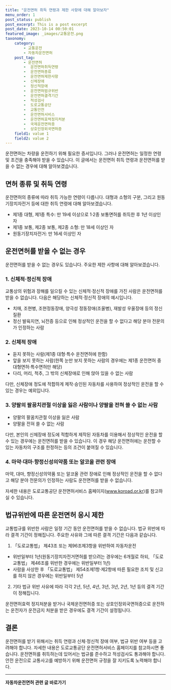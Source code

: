 ```yaml
---
title: "운전면허 취득 연령과 제한 사항에 대해 알아보자"
menu_order: 1
post_status: publish
post_excerpt: This is a post excerpt
post_date: 2023-10-14 00:50:01
featured_image: _images/교통운전.png
taxonomy:
    category:
        - 교통운전
        - 자동차운전면허
    post_tag:
        - 운전면허
        -  운전면허취득연령
        -  운전면허종류
        -  운전면허제한사항
        -  신체장애
        -  정신적장애
        -  운전면허법규위반
        -  운전면허결격기간
        -  적성검사
        -  도로교통공단
        -  교통안전
        -  운전면허서비스
        -  운전면허효력정지처분
        -  국제운전면허증
        -  상호인정외국면허증
    field1: value 1
    field2: value 2
---
```



운전면허는 차량을 운전하기 위해 필요한 증서입니다. 그러나 운전면허는 일정한 연령 및 조건을 충족해야 받을 수 있습니다. 이 글에서는 운전면허 취득 연령과 운전면허를 받을 수 없는 경우에 대해 알아보겠습니다.

## 면허 종류 및 취득 연령

운전면허의 종류에 따라 취득 가능한 연령이 다릅니다. 대형과 소형의 구분, 그리고 원동기장치자전거 등에 대한 취득 연령에 대해 알아보겠습니다.

- 제1종 대형, 제1종 특수: 만 19세 이상으로 1·2종 보통면허를 취득한 후 1년 이상인 자
- 제1종 보통, 제2종 보통, 제2종 소형: 만 18세 이상인 자
- 원동기장치자전거: 만 16세 이상인 자

## 운전면허를 받을 수 없는 경우

운전면허를 받을 수 없는 경우도 있습니다. 주요한 제한 사항에 대해 알아보겠습니다.

### 1. 신체적·정신적 장애

교통상의 위험과 장해를 일으킬 수 있는 신체적·정신적 장애를 가진 사람은 운전면허를 받을 수 없습니다. 다음은 해당하는 신체적·정신적 장애의 예시입니다.

- 치매, 조현병, 조현정동장애, 양극성 정동장애(조울병), 재발성 우울장애 등의 정신질환
- 정신 발육지연, 뇌전증 등으로 인해 정상적인 운전을 할 수 없다고 해당 분야 전문의가 인정하는 사람

### 2. 신체적 장애

- 듣지 못하는 사람(제1종 대형·특수 운전면허에 한함)
- 앞을 보지 못하는 사람(한쪽 눈만 보지 못하는 사람의 경우에는 제1종 운전면허 중 대형면허·특수면허만 해당)
- 다리, 머리, 척추, 그 밖의 신체장애로 인해 앉아 있을 수 없는 사람

다만, 신체장애 정도에 적합하게 제작·승인된 자동차를 사용하여 정상적인 운전을 할 수 있는 경우는 예외입니다.

### 3. 양팔의 팔꿈치관절 이상을 잃은 사람이나 양팔을 전혀 쓸 수 없는 사람

- 양팔의 팔꿈치관절 이상을 잃은 사람
- 양팔을 전혀 쓸 수 없는 사람

다만, 본인의 신체장애 정도에 적합하게 제작된 자동차를 이용해서 정상적인 운전을 할 수 있는 경우에는 운전면허를 받을 수 있습니다. 이 경우 해당 운전면허에는 운전할 수 있는 자동차의 구조를 한정하는 등의 조건이 붙여질 수 있습니다.

### 4. 마약·대마·향정신성의약품 또는 알코올 관련 장애

마약, 대마, 향정신성의약품 또는 알코올 관련 장애로 인해 정상적인 운전을 할 수 없다고 해당 분야 전문의가 인정하는 사람도 운전면허를 받을 수 없습니다.

자세한 내용은 도로교통공단 운전면허서비스 홈페이지(www.koroad.or.kr)를 참고하실 수 있습니다.

## 법규위반에 따른 운전면허 응시 제한

교통법규를 위반한 사람은 일정 기간 동안 운전면허를 받을 수 없습니다. 법규 위반에 따라 결격 기간이 정해집니다. 주요한 사유와 그에 따른 결격 기간은 다음과 같습니다.

1. 「도로교통법」 제43조 또는 제96조제3항을 위반하여 자동차운전
- 위반일부터 1년(원동기장치자전거면허를 받으려는 경우에는 6개월로 하되, 「도로교통법」 제46조를 위반한 경우에는 위반일부터 1년)
- 사람을 사상한 후 「도로교통법」 제54조제1항·제2항에 따른 필요한 조치 및 신고를 하지 않은 경우에는 위반일부터 5년

2. 기타 법규 위반 사유에 따라 각각 2년, 5년, 4년, 3년, 3년, 2년, 1년 등의 결격 기간이 정해집니다.

운전면허효력 정지처분을 받거나 국제운전면허증 또는 상호인정외국면허증으로 운전하는 운전자가 운전금지 처분을 받은 경우에도 결격 기간이 설정됩니다.

## 결론

운전면허를 받기 위해서는 취득 연령과 신체·정신적 장애 여부, 법규 위반 여부 등을 고려해야 합니다. 자세한 내용은 도로교통공단 운전면허서비스 홈페이지를 참고하시면 좋습니다. 운전면허를 취득하는데 있어서는 법규를 준수하고 적성검사도 통과해야 합니다. 안전 운전으로 교통사고를 예방하기 위해 운전면허 규정을 잘 지키도록 노력해야 합니다.



<!-- wp:separator -->
<hr class="wp-block-separator has-alpha-channel-opacity"/>
<!-- /wp:separator -->

<!-- wp:group {"backgroundColor":"base","layout":{"type":"constrained"}} -->
<div class="wp-block-group has-base-background-color has-background"><!-- wp:paragraph {"align":"center","fontSize":"large"} -->
<p class="has-text-align-center has-large-font-size"><strong>자동차운전면허 관련 글 바로가기</strong></p>
<!-- /wp:paragraph -->


<!-- wp:latest-posts
{"categories":[{"id":2641,"count":19,"description":"","link":"https://uknowlaw.com/category/%ec%9e%90%eb%8f%99%ec%b0%a8%ec%9a%b4%ec%a0%84%eb%a9%b4%ed%97%88/","name":"자동차운전면허","slug":"자동차운전면허","taxonomy":"category","parent":0,"meta":[],"_links":{"self":[{"href":"https://uknowlaw.com/wp-json/wp/v2/categories/2641"}],"collection":[{"href":"https://uknowlaw.com/wp-json/wp/v2/categories"}],"about":[{"href":"https://uknowlaw.com/wp-json/wp/v2/taxonomies/category"}],"wp:post_type":[{"href":"https://uknowlaw.com/wp-json/wp/v2/posts?categories=2641"}],"curies":[{"name":"wp","href":"https://api.w.org/{rel}","templated":true}]}}],"postsToShow":100,"excerptLength":28,"postLayout":"grid","columns":2,"featuredImageAlign":"left","featuredImageSizeSlug":"large","fontSize":"medium"} /--></div>
<!-- /wp:group -->